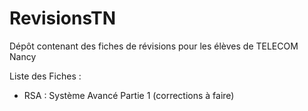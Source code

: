 # RevisionsTN
Dépôt contenant des fiches de révisions pour les élèves de TELECOM Nancy

Liste des Fiches :

* RSA : Système Avancé Partie 1 (corrections à faire)
